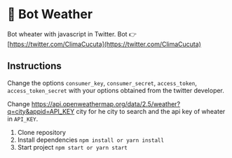 # 🌟 Bot Weather
Bot wheater with javascript in Twitter. Bot 👉 [https://twitter.com/ClimaCucuta](https://twitter.com/ClimaCucuta)

## Instructions

Change the options `consumer_key`, `consumer_secret`, `access_token`, `access_token_secret` with your options obtained from the twitter developer.

Change https://api.openweathermap.org/data/2.5/weather?q=city&appid=API_KEY city for he city to search and the api key of wheater in `API_KEY`.

1. Clone repository
2. Install dependencies `npm install or yarn install`
3. Start project `npm start or yarn start`
